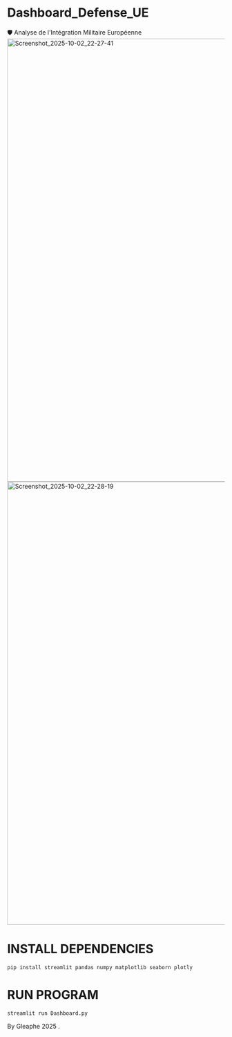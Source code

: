 # Dashboard_Defense_UE
🛡️ Analyse de l'Intégration Militaire Européenne
<img width="1280" height="1024" alt="Screenshot_2025-10-02_22-27-41" src="https://github.com/user-attachments/assets/ba63199b-bcaf-4fa2-85b3-7347247c8566" />
<img width="1280" height="1024" alt="Screenshot_2025-10-02_22-28-19" src="https://github.com/user-attachments/assets/4a1dc423-78aa-437b-8978-354800e7d031" />

# INSTALL DEPENDENCIES

    pip install streamlit pandas numpy matplotlib seaborn plotly

# RUN PROGRAM

    streamlit run Dashboard.py

By Gleaphe 2025 .
